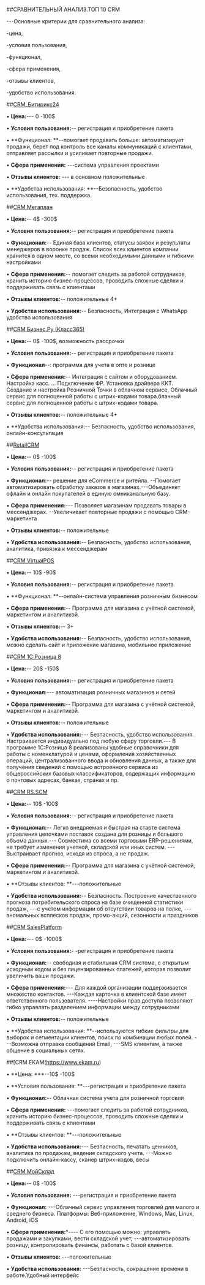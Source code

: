##СРАВНИТЕЛЬНЫЙ АНАЛИЗ.ТОП 10 CRM

---Основные критерии для сравнительного анализа:

-цена,

-условия пользования,

-функционал,

-сфера применения,

-отзывы клиентов,

-удобство использования.

##[CRM_Битирикс24](https://www.bitrix24.by )

• **Цена:**---  0 -100$

• **Условия пользования:**-- регистрация и приобретение пакета

• **Функционал: **--помогает продавать больше: автоматизирует продажи, берет под контроль все каналы коммуникаций с клиентами, отправляет рассылки и усиливает повторные продажи.

• **Сфера применения:** ---система управления проектами

• **Отзывы клиентов:** --- в основном положительные 

• **Удобства использования: **--Безопасность, удобство использования, тех. поддержка.

##[CRM Мегаплан](https://megaplan.by)

• **Цена:**-- 4$ -300$

• **Условия пользования:**-- регистрация и приобретение пакета

• **Функционал:**-- Единая база клиентов, статусы заявок и результаты менеджеров в воронке продаж.
Список всех клиентов компании хранится в одном месте, со всеми необходимыми данными и гибкими настройками

• **Сфера применения:**-- помогает следить за работой сотрудников, хранить историю бизнес-процессов, проводить сложные сделки и поддерживать связь с клиентами

• **Отзывы клиентов:**-- положительные 4+

• **Удобства использования:**-- Безпасность, Интеграция с WhatsApp
удобство использования

##[CRM Бизнес.Ру (Класс365)](https://online.business.ru)

• **Цена:**-- 0$ -100$, возможность рассрочки

• **Условия пользования:**-- регистрация и приобретение пакета

• **Функционал**--: программа для учета в опте и рознице

• **Сфера применения:**-- Интеграция с сайтом и оборудованием. Настройка касс. ... Подключение ФР. Установка драйвера ККТ. Создание и настройка Розничной Точки в облачном сервисе, Облачный сервис для полноценной работы с штрих-кодами товара.блачный сервис для полноценной работы с штрих-кодами товара.

• **Отзывы клиентов:**-- положительные 4+

• **Удобства использования:-- Безпасность, удобство использования, онлайн-консультация

##[RetailCRM](https://www.retailcrm.ru)

• **Цена:**-- 0$ -100$

• **Условия пользования:**-- регистрация и приобретение пакета

• **Функционал:**-- решение для eCommerce и ритейла. --Помогает автоматизировать обработку заказов в магазинах.---Объединяет офлайн и онлайн покупателей в единую омниканальную базу.

• **Сфера применения:**--- Позволяет магазинам продавать товары в мессенджерах. --Увеличивает повторные продажи с помощью CRM-маркетинга

• **Отзывы клиентов:**-- положительные

• **Удобства использования:**-- Безпасность, удобство использования, аналитика, привязка к мессенджерам

##[CRM VirtualPOS](https://virtualpos.ru/)

• **Цена:**-- 10$ -90$

• **Условия пользования:**-- регистрация и приобретение пакета

• **Функционал: **--онлайн-система управления розничным бизнесом

• **Сфера применения:**-- Программа для магазина с учётной системой, маркетингом и аналитикой.

• **Отзывы клиентов:**-- 3+

• **Удобства использования:**-- Безпасность, удобство использования, можно сделать сайт и приложение магазина, мобильное приложение

##[CRM 1С:Розница 8](https://torg.1c.ru)

• **Цена:**-- 20$ -150$

• **Условия пользования:**-- регистрация и приобретение пакета

• **Функционал:**--- автоматизация розничных магазинов и сетей

• **Сфера применения:**-- Программа для магазина с учётной системой, маркетингом и аналитикой.

• **Отзывы клиентов:**-- положительные

• **Удобства использования:**--- Безпасность, удобство использования. Настраивается индивидуально под любую сферу торговли.--- В программе 1С:Розница 8 реализованы удобные справочники для работы с номенклатурой и ценами, оформления хозяйственных операций, централизованного ввода и обновления данных, а также для получения сведений с помощью встроенного сервиса из общероссийских базовых классификаторов, содержащих информацию о почтовых адресах, банках, странах и пр.

##[CRM RS.SCM](https://retailscm.ru)

• **Цена:**-- 10$ -100$

• **Условия пользования:**-- регистрация и приобретение пакета

• **Функционал:**-- Легко внедряемая и быстрая на старте система управления цепочками поставок создана для розницы и большого объема данных.--- Совместима со всеми торговыми ERP-решениями, не требует изменения учетной, складской или иных систем. ---Выстраивает прогноз, исходя из спроса, а не продаж.

• **Сфера применения:**-- Программа для магазина с учётной системой, маркетингом и аналитикой.

• **Отзывы клиентов: **---положительные

• **Удобства использования:**-- Безпасность. Построение качественного прогноза потребительского спроса на базе очищенной статистики продаж, ---с учетом информации об отсутствии товаров на полке, ---аномальных всплесков продаж, промо-акций, сезонности и праздников 

##[CRM SalesPlatform](https://salesplatform.ru/)

• **Цена:**--- 0$ -1000$

• **Условия пользования:**- -регистрация и приобретение пакета

• **Функционал:**-- свободная и стабильная CRM система, с открытым исходным кодом и без лицензированных платежей, которая позволит увеличить ваши продажи.

• **Сфера применения:**--- Для каждой организации поддерживается множество контактов. ---Каждая карточка в клиентской базе имеет ответственного пользователя. ----Настройки прав доступа позволяют гибко управлять разделением информации между сотрудниками

• **Отзывы клиентов:**-- положительные

• **Удобства использования: **--используются гибкие фильтры для выборок и сегментации клиентов, поиск по комбинации любых полей. ---Возможна отправка сообщений Email, ---SMS клиентам, а также общение в социальных сетях.

##[CRM EKAM(https://www.ekam.ru)

• **Цена: ***--10$ -100$

• **Условия пользования: **---регистрация и приобретение пакета

• **Функционал:**-- Облачная система учета для розничной торговли

• **Сфера применения:** ---помогает следить за работой сотрудников, хранить историю бизнес-процессов, проводить сложные сделки и поддерживать связь с клиентами

• **Отзывы клиентов: **---положительные

• **Удобства использования:**--- Безпасность, печатать ценников, аналитика по продажам, ведение складского учета. ---Можно подключить онлайн-кассу, сканер штрих-кодов, весы

##[CRM МойСклад](https://crmindex.ru)

• **Цена:**-- 0$ -100$

• **Условия пользования:** ---регистрация и приобретение пакета

• **Функционал:** ---Облачный сервис управления торговлей для малого и среднего бизнеса. Платформы: Веб-приложение, Windows, Mac, Linux, Android, iOS

• **Сфера применения:***---- С его помощью можно: управлять продажами и закупками, вести складской учет, ---автоматизировать розницу, контролировать финансы, работать с базой клиентов.

• **Отзывы клиентов:** ---положительные

• **Удобства использования:** ---Безпасность, сокращение времени в работе.Удобный интерфейc

</html>

